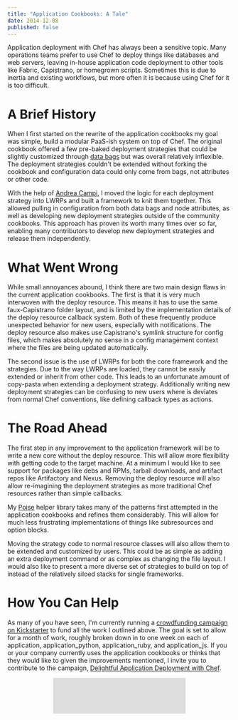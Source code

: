 ```yaml
---
title: "Application Cookbooks: A Tale"
date: 2014-12-08
published: false
---
```


Application deployment with Chef has always been a sensitive topic. Many
operations teams prefer to use Chef to deploy things like databases and web
servers, leaving in-house application code deployment to other tools like
Fabric, Capistrano, or homegrown scripts. Sometimes this is due to inertia and
existing workflows, but more often it is because using Chef for it is too
difficult.

# A Brief History

When I first started on the rewrite of the application cookbooks my goal was
simple, build a modular PaaS-ish system on top of Chef. The original
cookbook offered a few pre-baked deployment strategies that could be slightly
customized through [data bags](/data-bags/) but was overall relatively
inflexible. The deployment strategies couldn't be extended without forking
the cookbook and configuration data could only come from bags, not attributes
or other code.

With the help of [Andrea Campi](https://github.com/andreacampi), I moved the
logic for each deployment strategy into LWRPs and built a framework to knit
them together. This allowed pulling in configuration from both data bags and
node attributes, as well as developing new deployment strategies outside of the
community cookbooks. This approach has proven its worth many times over so far,
enabling many contributors to develop new deployment strategies and release
them independently.

# What Went Wrong

While small annoyances abound, I think there are two main design flaws in the
current application cookbooks. The first is that it is very much interwoven
with the deploy resource. This means it has to use the same faux-Capistrano
folder layout, and is limited by the implementation details of the deploy
resource callback system. Both of these frequently produce unexpected behavior
for new users, especially with notifications. The deploy resource also makes use
Capistrano's symlink structure for config files, which makes absolutely no
sense in a config management context where the files are being updated
automatically.

The second issue is the use of LWRPs for both the core framework and the
strategies. Due to the way LWRPs are loaded, they cannot be easily extended
or inherit from other code. This leads to an unfortunate amount of copy-pasta
when extending a deployment strategy. Additionally writing new deployment
strategies can be confusing to new users where is deviates from normal Chef
conventions, like defining callback types as actions.

# The Road Ahead

The first step in any improvement to the application framework will be to
write a new core without the deploy resource. This will allow more
flexibility with getting code to the target machine. At a minimum I would
like to see support for packages like debs and RPMs, tarball downloads, and
artifact repos like Artifactory and Nexus. Removing the deploy resource will
also allow re-imagining the deployment strategies as more traditional Chef
resources rather than simple callbacks.

My [Poise](https://github.com/poise/poise) helper library takes many of the
patterns first attempted in the application cookbooks and refines them
considerably. This will allow for much less frustrating implementations of
things like subresources and option blocks.

Moving the strategy code to normal resource classes will also allow them to be
extended and customized by users. This could be as simple as adding an extra
deployment command or as complex as changing the file layout. I
would also like to present a more diverse set of strategies to build on top of
instead of the relatively siloed stacks for single frameworks.

# How You Can Help

As many of you have seen, I'm currently running a [crowdfunding campaign on
Kickstarter](https://www.kickstarter.com/projects/coderanger/delightful-application-deployment-with-chef/)
to fund all the work I outlined above. The goal is set to allow for a month of
work, roughly broken down in to one week on each of application,
application_python, application_ruby, and application_js. If you or your
company currently uses the application cookbooks or thinks that they would
like to given the improvements mentioned, I invite you to contribute to the
campaign, [Delightful Application Deployment with Chef](https://www.kickstarter.com/projects/coderanger/delightful-application-deployment-with-chef/).

<div style="margin: auto; width: 298px; height: 82px; overflow: hidden;">
  <iframe style="display: block; margin: -300px 0 0 -1px;" frameborder="0" height="380" scrolling="no" src="https://www.kickstarter.com/projects/coderanger/delightful-application-deployment-with-chef/widget/card.html?v=2" width="300"></iframe>
</div>
